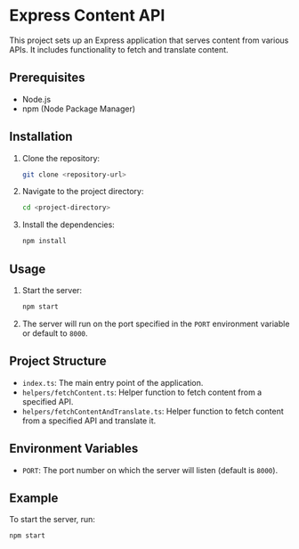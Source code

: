 # Express Content API

This project sets up an Express application that serves content from various APIs. It includes functionality to fetch and translate content.

## Prerequisites

- Node.js
- npm (Node Package Manager)

## Installation

1. Clone the repository:
    ```sh
    git clone <repository-url>
    ```
2. Navigate to the project directory:
    ```sh
    cd <project-directory>
    ```
3. Install the dependencies:
    ```sh
    npm install
    ```

## Usage

1. Start the server:
    ```sh
    npm start
    ```
2. The server will run on the port specified in the `PORT` environment variable or default to `8000`.

## Project Structure

- `index.ts`: The main entry point of the application.
- `helpers/fetchContent.ts`: Helper function to fetch content from a specified API.
- `helpers/fetchContentAndTranslate.ts`: Helper function to fetch content from a specified API and translate it.

## Environment Variables

- `PORT`: The port number on which the server will listen (default is `8000`).

## Example

To start the server, run:
```sh
npm start
